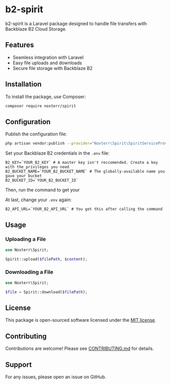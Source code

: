 # b2-spirit

b2-spirit is a Laravel package designed to handle file transfers with Backblaze B2 Cloud Storage.

## Features

- Seamless integration with Laravel
- Easy file uploads and downloads
- Secure file storage with Backblaze B2

## Installation

To install the package, use Composer:

```bash
composer require noxterr/spirit
```

## Configuration

Publish the configuration file:

```bash
php artisan vendor:publish --provider="Noxterr\Spirit\SpiritServiceProvider"
```

Set your Backblaze B2 credentials in the `.env` file:

```env
B2_KEY=`YOUR_B2_KEY` # A master key isn't reccomended. Create a key with the privileges you need
B2_BUCKET_NAME=`YOUR_B2_BUCKET_NAME` # The globally-available name you gave your bucket
B2_BUCKET_ID=`YOUR_B2_BUCKET_ID`
```

Then, run the command to get your

At last, change your `.env` again:

```env
B2_API_URL=`YOUR_B2_API_URL` # You get this after calling the command
```

## Usage

### Uploading a File

```php
use Noxterr\Spirit;

Spirit::upload($filePath, $content);
```

### Downloading a File

```php
use Noxterr\Spirit;

$file = Spirit::download($filePath);
```

## License

This package is open-sourced software licensed under the [MIT license](LICENSE).

## Contributing

Contributions are welcome! Please see [CONTRIBUTING.md](CONTRIBUTING.md) for details.

## Support

For any issues, please open an issue on GitHub.
